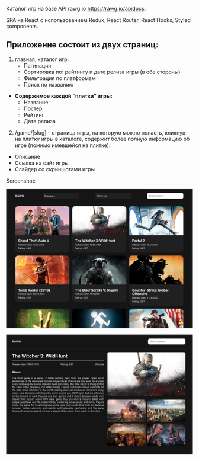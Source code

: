 Каталог игр на базе API rawg.io https://rawg.io/apidocs.

SPA на React с использованием Redux, React Router, React Hooks, Styled components.

## Приложение состоит из двух страниц:
1) главная, каталог игр:
    - Пагинация
    - Сортировка по: рейтингу и дате релиза игры (в обе стороны)
    - Фильтрация по платформам
    - Поиск по названию
  - **Содержимое каждой “плитки” игры:**
    - Название
    - Постер
    - Рейтинг
    - Дата релиза
2) /game/[slug] - страница игры, на которую можно попасть, кликнув на плитку игры в каталоге, содержит более полную информацию об игре (помимо имевшейся на плитке):
  - Описание
  - Ссылка на сайт игры
  - Слайдер со скриншотами игры

Screenshot:

![Screenshot](screenshot-1.png "Screenshot")

![Screenshot](screenshot-2.png "Screenshot")
